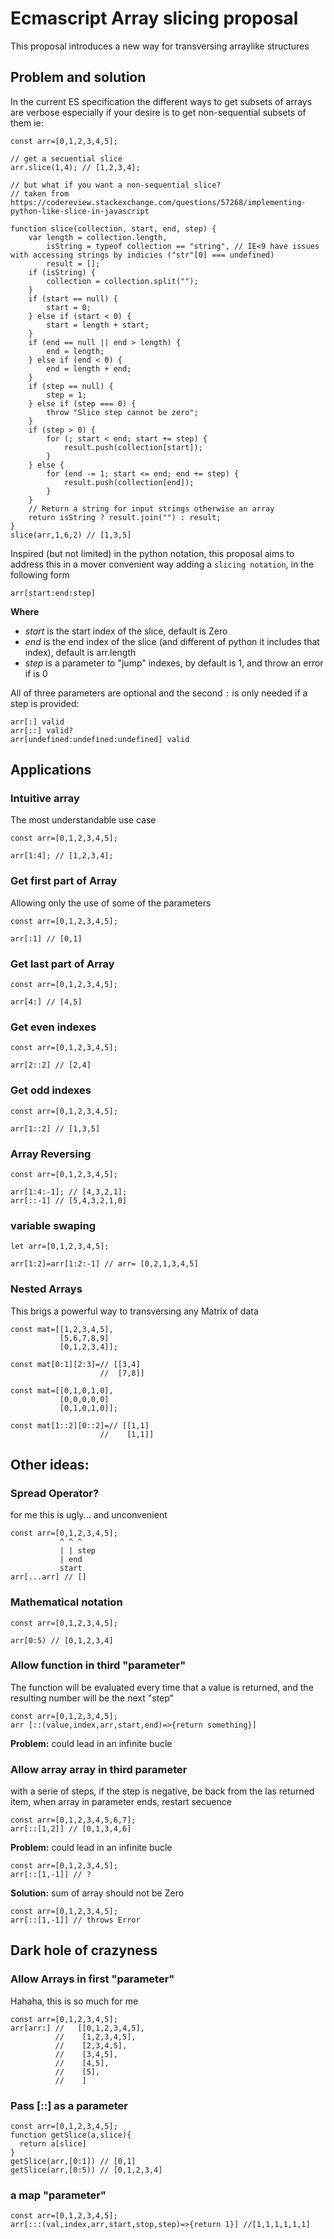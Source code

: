 # Ecmascript Array slicing proposal
This proposal introduces a new way for transversing arraylike structures
## Problem and solution
In the current ES specification the different ways to get subsets of arrays are verbose especially if your desire is to get non-sequential subsets of them ie:
```
const arr=[0,1,2,3,4,5];

// get a secuential slice
arr.slice(1,4); // [1,2,3,4];

// but what if you want a non-sequential slice?
// taken from https://codereview.stackexchange.com/questions/57268/implementing-python-like-slice-in-javascript

function slice(collection, start, end, step) {
    var length = collection.length,
        isString = typeof collection == "string", // IE<9 have issues with accessing strings by indicies ("str"[0] === undefined)
        result = [];
    if (isString) {
        collection = collection.split("");
    }
    if (start == null) {
        start = 0;
    } else if (start < 0) {
        start = length + start;
    }
    if (end == null || end > length) {
        end = length;
    } else if (end < 0) {
        end = length + end;
    }
    if (step == null) {
        step = 1;
    } else if (step === 0) {
        throw "Slice step cannot be zero";
    }
    if (step > 0) {
        for (; start < end; start += step) {
            result.push(collection[start]);
        }
    } else {
        for (end -= 1; start <= end; end += step) {
            result.push(collection[end]);
        }
    }
    // Return a string for input strings otherwise an array
    return isString ? result.join("") : result;
}
slice(arr,1,6,2) // [1,3,5]
```
Inspired (but not limited) in the python notation, this proposal aims to address this in a mover convenient way adding a `slicing notation`, in the following form
```
arr[start:end:step]
```
**Where**
 - *start* is the start index of the slice, default is Zero
 - *end* is the end index of the slice (and different of python it includes that index), default is arr.length
 - *step* is a parameter to "jump" indexes, by default is 1, and throw an error if is 0

All of three parameters are optional and the second `:` is only needed if a step is provided:

```
arr[:] valid
arr[::] valid?
arr[undefined:undefined:undefined] valid
```

## Applications

### Intuitive array 
The most understandable use case
```
const arr=[0,1,2,3,4,5];

arr[1:4]; // [1,2,3,4];
```

### Get first part of Array
Allowing only the use of some of the parameters
```
const arr=[0,1,2,3,4,5];

arr[:1] // [0,1]
```
### Get last part of Array
```
const arr=[0,1,2,3,4,5];

arr[4:] // [4,5]
```

### Get even indexes
```
const arr=[0,1,2,3,4,5];

arr[2::2] // [2,4]
```

### Get odd indexes
```
const arr=[0,1,2,3,4,5];

arr[1::2] // [1,3,5]
```

### Array Reversing
```
const arr=[0,1,2,3,4,5];

arr[1:4:-1]; // [4,3,2,1];
arr[::-1] // [5,4,3,2,1,0]
```

### variable swaping

```
let arr=[0,1,2,3,4,5];

arr[1:2]=arr[1:2:-1] // arr= [0,2,1,3,4,5]
```

### Nested Arrays
This brigs a powerful way to transversing any Matrix of data

```
const mat=[[1,2,3,4,5],
           [5,6,7,8,9]
           [0,1,2,3,4]];

const mat[0:1][2:3]=// [[3,4]
                    //  [7,8]]
```

```
const mat=[[0,1,0,1,0],
           [0,0,0,0,0]
           [0,1,0,1,0]];

const mat[1::2][0::2]=// [[1,1]
                    //    [1,1]]
```
## Other ideas:

### Spread Operator?
for me this is ugly... and unconvenient
```
const arr=[0,1,2,3,4,5];
           ^ ^ ^
           | | step
           | end
           start
arr[...arr] // []
```
### Mathematical notation
```
const arr=[0,1,2,3,4,5];

arr[0:5) // [0,1,2,3,4]
```
### Allow function in third "parameter"
The function will be evaluated every time that a value is returned, and the resulting number will be the next "step"
```
const arr=[0,1,2,3,4,5];
arr [::(value,index,arr,start,end)=>{return something}]
```
**Problem:** could lead in an infinite bucle

### Allow array array in third parameter
with a serie of steps, if the step is negative, be back from the las returned item, when array in parameter ends, restart secuence

```
const arr=[0,1,2,3,4,5,6,7];
arr[::[1,2]] // [0,1,3,4,6]
```
**Problem:** could lead in an infinite bucle

```
const arr=[0,1,2,3,4,5];
arr[::[1,-1]] // ?
```
**Solution:** sum of array should not be Zero

```
const arr=[0,1,2,3,4,5];
arr[::[1,-1]] // throws Error
```
## Dark hole of crazyness
### Allow Arrays in first "parameter"
Hahaha, this is so much for me

```
const arr=[0,1,2,3,4,5];
arr[arr:] //   [[0,1,2,3,4,5],
          //    [1,2,3,4,5],
          //    [2,3,4,5],
          //    [3,4,5],
          //    [4,5],
          //    [5],
          //    ]
```
### Pass [::] as a parameter


```
const arr=[0,1,2,3,4,5];
function getSlice(a,slice){
  return a[slice]
}
getSlice(arr,[0:1]) // [0,1]
getSlice(arr,[0:5)) // [0,1,2,3,4]
```
### a map "parameter"
```
const arr=[0,1,2,3,4,5];
arr[:::(val,index,arr,start,stop,step)=>{return 1}] //[1,1,1,1,1,1]
```
